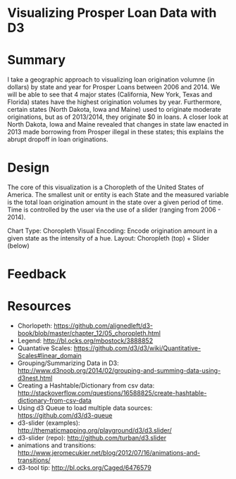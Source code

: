 # Visualizing Prosper Loan Data with D3

# Summary
I take a geographic approach to visualizing loan origination volumne (in dollars) by state and year for Prosper Loans between 2006 and 2014. We will be able to see that 4 major states (California, New York, Texas and Florida) states have the highest origination volumes by year. Furthermore, certain states (North Dakota, Iowa and Maine) used to originate moderate originations, but as of 2013/2014, they originate $0 in loans. A closer look at North Dakota, Iowa and Maine revealed that changes in state law enacted in 2013 made borrowing from Prosper illegal in these states; this explains the abrupt dropoff in loan originations.
 
# Design
The core of this visualization is a Choropleth of the United States of America. The smallest unit or entity is each State and the measured variable is the total loan origination amount in the state over a given period of time. Time is controlled by the user via the use of a slider (ranging from 2006 - 2014). 

Chart Type: Choropleth 
Visual Encoding: Encode origination amount in a given state as the intensity of a hue. 
Layout: Choropleth (top) + Slider (below)

# Feedback

# Resources
- Chorlopeth: https://github.com/alignedleft/d3-book/blob/master/chapter_12/05_choropleth.html
- Legend: http://bl.ocks.org/mbostock/3888852
- Quantative Scales: https://github.com/d3/d3/wiki/Quantitative-Scales#linear_domain
- Grouping/Summarizing Data in D3: http://www.d3noob.org/2014/02/grouping-and-summing-data-using-d3nest.html
- Creating a Hashtable/Dictionary from csv data: http://stackoverflow.com/questions/16588825/create-hashtable-dictionary-from-csv-data
- Using d3 Queue to load multiple data sources: https://github.com/d3/d3-queue
- d3-slider (examples): http://thematicmapping.org/playground/d3/d3.slider/
- d3-slider (repo): http://github.com/turban/d3.slider
- animations and transitions: http://www.jeromecukier.net/blog/2012/07/16/animations-and-transitions/
- d3-tool tip: http://bl.ocks.org/Caged/6476579

